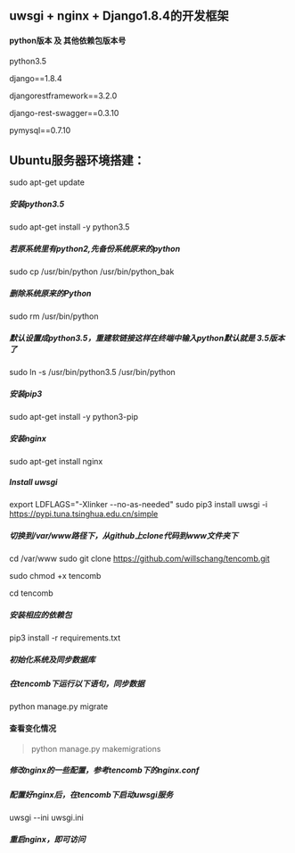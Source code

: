 ## uwsgi + nginx + Django1.8.4的开发框架

#### python版本 及 其他依赖包版本号

python3.5 

django==1.8.4

djangorestframework==3.2.0

django-rest-swagger==0.3.10

pymysql==0.7.10 

## Ubuntu服务器环境搭建：

sudo apt-get update
##### 安装python3.5
sudo apt-get install -y python3.5

##### 若原系统里有python2,先备份系统原来的python
sudo cp /usr/bin/python /usr/bin/python_bak
##### 删除系统原来的Python
sudo rm /usr/bin/python
##### 默认设置成python3.5，重建软链接这样在终端中输入python默认就是 3.5版本了
sudo ln -s /usr/bin/python3.5 /usr/bin/python

##### 安装pip3
sudo apt-get install -y python3-pip 

##### 安装nginx
sudo apt-get install nginx

##### Install uwsgi
export LDFLAGS="-Xlinker --no-as-needed"
sudo pip3 install uwsgi -i https://pypi.tuna.tsinghua.edu.cn/simple

##### 切换到/var/www路径下，从github上clone代码到www文件夹下
cd /var/www 
sudo git clone https://github.com/willschang/tencomb.git

sudo chmod +x tencomb

cd tencomb
##### 安装相应的依赖包
pip3 install -r requirements.txt
##### 初始化系统及同步数据库
##### 在tencomb下运行以下语句，同步数据
python manage.py migrate

#### 查看变化情况
> python manage.py makemigrations


##### 修改nginx的一些配置，参考tencomb下的nginx.conf 

##### 配置好nginx后，在tencomb下启动uwsgi服务
uwsgi --ini uwsgi.ini 

##### 重启nginx，即可访问




